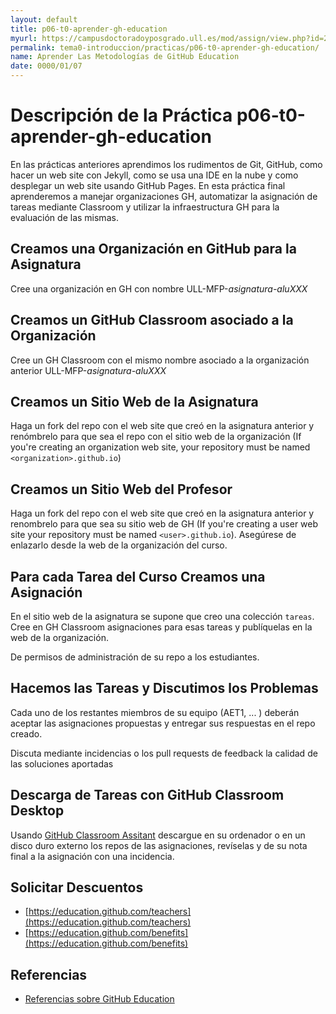 ```yaml
---
layout: default
title: p06-t0-aprender-gh-education
myurl: https://campusdoctoradoyposgrado.ull.es/mod/assign/view.php?id=284111&forceview=1
permalink: tema0-introduccion/practicas/p06-t0-aprender-gh-education/
name: Aprender Las Metodologías de GitHub Education
date: 0000/01/07
---
```


# Descripción de la Práctica p06-t0-aprender-gh-education

En las prácticas anteriores aprendimos los rudimentos de Git, GitHub, como hacer un web site con Jekyll, como se usa una IDE en la nube y como desplegar un web site usando GitHub Pages. En esta práctica final aprenderemos a manejar organizaciones GH, automatizar la asignación de tareas mediante Classroom y utilizar la infraestructura GH para la evaluación de las mismas.

## Creamos una Organización en GitHub para la Asignatura

Cree una organización en GH con nombre ULL-MFP-*asignatura-aluXXX*

## Creamos un GitHub Classroom asociado a la Organización

Cree un GH Classroom con el mismo nombre asociado a la organización anterior ULL-MFP-*asignatura-aluXXX*

## Creamos un Sitio Web de la Asignatura

Haga un fork del repo con el web site que creó en la asignatura anterior y renómbrelo para que sea el repo con el sitio web de la organización (If you're creating an organization web site, your repository must be named `<organization>.github.io`)


## Creamos un Sitio Web del Profesor

Haga un fork del repo con el web site que creó en la asignatura anterior y renombrelo para que sea su sitio web de GH (If you're creating a user web site your repository must be named `<user>.github.io`).  Asegúrese de enlazarlo desde la web de la organización del curso.

## Para cada Tarea del Curso Creamos una Asignación

En el sitio web de la asignatura se supone que creo una colección `tareas`. Cree en GH Classroom asignaciones para esas tareas y publíquelas en la web de la organización.

De permisos de administración de su repo a los estudiantes.

## Hacemos las Tareas y Discutimos los Problemas

Cada uno de los restantes miembros de su equipo (AET1, ... ) deberán aceptar las asignaciones propuestas y entregar sus respuestas en el repo creado.

Discuta mediante incidencias o los pull requests de feedback la calidad de las soluciones aportadas


## Descarga de Tareas con GitHub Classroom Desktop

Usando [GitHub Classroom Assitant](https://classroom.github.com/assistant) descargue en su ordenador o en un disco duro externo los repos de las asignaciones, revíselas y de su nota final a la asignación con una incidencia.


## Solicitar Descuentos

* [https://education.github.com/teachers](https://education.github.com/teachers)
* [https://education.github.com/benefits](https://education.github.com/benefits)

## Referencias

* [Referencias sobre GitHub Education]({{site.baseurl}}/references.html#referencias-sobre-github-education)
